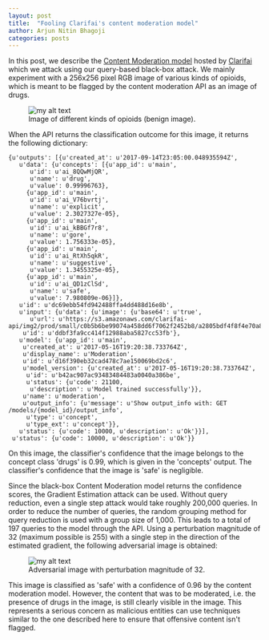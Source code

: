 ```yaml
---
layout: post
title:  "Fooling Clarifai's content moderation model"
author: Arjun Nitin Bhagoji
categories: posts
---
```


In this post, we describe the [Content Moderation model][content-moderation-api] hosted by [Clarifai][clarifai] which we attack using our query-based black-box attack. We mainly experiment with a 256x256 pixel RGB image of various kinds of opioids, which is meant to be flagged by the content moderation API as an image of drugs.
<figure>
  <img src="{{site.baseurl}}/assets/drugs_small.jpg" alt="my alt text" align="middle"/>
  <figcaption>Image of different kinds of opioids (benign image).</figcaption>
</figure>

When the API returns the classification outcome for this image, it returns the following dictionary:
```
{u'outputs': [{u'created_at': u'2017-09-14T23:05:00.048935594Z',
   u'data': {u'concepts': [{u'app_id': u'main',
      u'id': u'ai_8QQwMjQR',
      u'name': u'drug',
      u'value': 0.99996763},
     {u'app_id': u'main',
      u'id': u'ai_V76bvrtj',
      u'name': u'explicit',
      u'value': 2.3027327e-05},
     {u'app_id': u'main',
      u'id': u'ai_kBBGf7r8',
      u'name': u'gore',
      u'value': 1.756333e-05},
     {u'app_id': u'main',
      u'id': u'ai_RtXh5qkR',
      u'name': u'suggestive',
      u'value': 1.3455325e-05},
     {u'app_id': u'main',
      u'id': u'ai_QD1zClSd',
      u'name': u'safe',
      u'value': 7.980809e-06}]},
   u'id': u'dc69ebb54fd942488ffa4dd488d16e8b',
   u'input': {u'data': {u'image': {u'base64': u'true',
      u'url': u'https://s3.amazonaws.com/clarifai-api/img2/prod/small/c0b5b6be99074a458dd6f7062f2452b8/a2805bdf4f8f4e70a8d699969488623a'}},
    u'id': u'ddbf3fa9cc414f12988aba5827cc53fb'},
   u'model': {u'app_id': u'main',
    u'created_at': u'2017-05-16T19:20:38.733764Z',
    u'display_name': u'Moderation',
    u'id': u'd16f390eb32cad478c7ae150069bd2c6',
    u'model_version': {u'created_at': u'2017-05-16T19:20:38.733764Z',
     u'id': u'b42ac907ac93483484483a0040a386be',
     u'status': {u'code': 21100,
      u'description': u'Model trained successfully'}},
    u'name': u'moderation',
    u'output_info': {u'message': u'Show output_info with: GET /models/{model_id}/output_info',
     u'type': u'concept',
     u'type_ext': u'concept'}},
   u'status': {u'code': 10000, u'description': u'Ok'}}],
 u'status': {u'code': 10000, u'description': u'Ok'}}
```
On this image, the classifier's confidence that the image belongs to the concept class 'drugs' is 0.99, which is given in the 'concepts' output. The classifier's confidence that the image is 'safe' is negligible. 

Since the black-box Content Moderation model returns the confidence scores, the Gradient Estimation attack can be used. Without query reduction, even a single step attack would take roughly 200,000 queries. In order to reduce the number of queries, the random grouping method for query reduction is used with a group size of 1,000. This leads to a total of 197 queries to the model through the API. Using a perturbation magnitude of 32 (maximum possible is 255) with a single step in the direction of the estimated gradient, the following adversarial image is obtained:
<figure>
  <img src="{{site.baseurl}}/assets/drugs_small_adv_32.jpg" alt="my alt text"/>
  <figcaption>Adversarial image with perturbation magnitude of 32.</figcaption>
</figure>
This image is classified as 'safe' with a confidence of 0.96 by the content moderation model. However, the content that was to be moderated, i.e. the presence of drugs in the image, is still clearly visible in the image. This represents a serious concern as malicious entities can use techniques similar to the one described here to ensure that offensive content isn't flagged.


[content-moderation-api]: https://clarifai.com/models/moderation-image-recognition-model/d16f390eb32cad478c7ae150069bd2c6
[clarifai]: https://clarifai.com